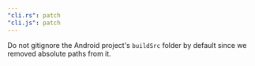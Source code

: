 ```yaml
---
"cli.rs": patch
"cli.js": patch
---
```


Do not gitignore the Android project's `buildSrc` folder by default since we removed absolute paths from it.
